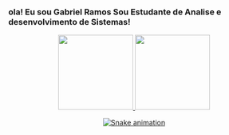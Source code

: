 ### ola! Eu sou Gabriel Ramos Sou Estudante de Analise e desenvolvimento de Sistemas!
<div align="center">
  <a href="https://github.com/GrCapassi">
    <img height="150em" src="https://github-readme-stats.vercel.app/api?username=GrCapassi&count_private=true&include_all_commits=true&show_icons=true&theme=dracula&hide_border=false&show_owner=true"/>
    <img height="150em" src="https://github-readme-stats.vercel.app/api/top-langs/?username=GrCapassi&theme=dracula&hide_border=false&&layout=compact"/>
</div>
<div align="center">
  
  ![Snake animation](https://github.com/dsouloficial/dsouloficial/blob/output/github-contribution-grid-snake.svg)
  
</div>
